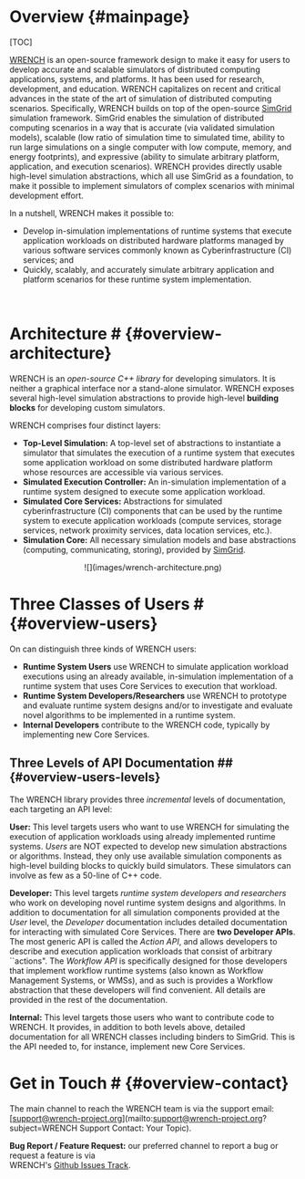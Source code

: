 Overview                        {#mainpage}
============

[TOC]

[WRENCH](http://wrench-project.org) is an open-source framework design to
make it easy for users to develop accurate and scalable simulators of
distributed computing applications, systems, and platforms. It has been
used for research, development, and education.  WRENCH capitalizes on
recent and critical advances in the state of the art of simulation of
distributed computing scenarios. Specifically, WRENCH builds on top of the
open-source [SimGrid](https://simgrid.org) simulation framework.  SimGrid
enables the simulation of distributed computing scenarios in a way that is
accurate (via validated simulation models), scalable (low ratio of
simulation time to simulated time, ability to run large simulations on a
single computer with low compute, memory, and energy footprints), and
expressive (ability to simulate arbitrary platform, application, and
execution scenarios).  WRENCH provides directly usable high-level
simulation abstractions, which all use SimGrid as a foundation, to make it
possible to implement simulators of complex scenarios with minimal
development effort.

In a nutshell, WRENCH makes it possible to: 

- Develop in-simulation implementations of runtime systems that execute application workloads on distributed hardware platforms managed by various software services commonly known as Cyberinfrastructure (CI) services; and
- Quickly, scalably, and accurately simulate arbitrary application and platform scenarios for these runtime system
  implementation.


<br />

# Architecture #                        {#overview-architecture}

WRENCH is an _open-source C++ library_ for developing simulators. It is neither a graphical 
interface nor a stand-alone simulator. WRENCH exposes several high-level simulation 
abstractions to provide high-level **building blocks** for developing custom simulators. 

WRENCH comprises four distinct layers:

- **Top-Level Simulation:** A top-level set of abstractions to instantiate a simulator that simulates the execution
  of a runtime system that executes some application workload on some distributed hardware platform whose resources are accessible via various services.
- **Simulated Execution Controller:** An in-simulation implementation of a runtime system designed to execute some application workload.
- **Simulated Core Services:** Abstractions for simulated cyberinfrastructure (CI) components that can be used by the runtime system  to execute application workloads (compute services, storage services, network proximity services, data location services, etc.).
- **Simulation Core:**  All necessary simulation models and base abstractions (computing, communicating, storing), provided by [SimGrid](https://simgrid.org).

<div class="arch-img" style="text-align: center">
![](images/wrench-architecture.png)
</div>

# Three Classes of Users #                       {#overview-users}

On can distinguish three kinds of WRENCH users:

- **Runtime System Users** use WRENCH to simulate application workload executions using an already available, in-simulation implementation of a runtime system that uses Core Services to execution that workload.
- **Runtime System Developers/Researchers**  use WRENCH to prototype and evaluate runtime system designs and/or to investigate and evaluate novel algorithms to be implemented in a runtime system.
- **Internal Developers** contribute to the WRENCH code, typically by implementing new Core Services. 


## Three Levels of API Documentation ##              {#overview-users-levels}

The WRENCH library provides three _incremental_ levels of documentation, 
each targeting an API level:

**User:** This level targets users who want to use WRENCH for simulating the execution of 
application workloads using already implemented runtime systems. _Users_ are NOT expected 
to develop new simulation abstractions or algorithms. Instead, they only use available 
simulation components as high-level building blocks to quickly build simulators. These
simulators can involve as few as a 50-line of C++ code.


**Developer:** This level targets _runtime system developers and researchers_ who work on developing
novel runtime system designs and algorithms. In addition to documentation 
for all simulation components provided at the _User_ level, the _Developer_ documentation includes
detailed documentation for interacting with simulated Core Services. There are **two Developer APIs**. 
The most generic API is called the _Action API_, and allows developers to describe and execution
application workloads that consist of arbitrary ``actions". The _Workflow API_ is specifically designed
for those developers that implement workflow runtime systems (also known as Workflow Management Systems, or WMSs), 
and as such is provides a Workflow abstraction that these developers will find convenient. All details
are provided in the rest of the documentation.


**Internal:** This level targets those users who want to contribute code to WRENCH. It 
provides, in addition to both levels above, detailed documentation for all WRENCH classes
including binders to SimGrid. This is the API needed to, for instance, implement new
Core Services. 


# Get in Touch #                        {#overview-contact}

The main channel to reach the WRENCH team is via the support email: 
[support@wrench-project.org](mailto:support@wrench-project.org?subject=WRENCH Support Contact: Your Topic).

**Bug Report / Feature Request:** our preferred channel to report a bug or request a feature is via  
WRENCH's [Github Issues Track](https://github.com/wrench-project/wrench/issues).
